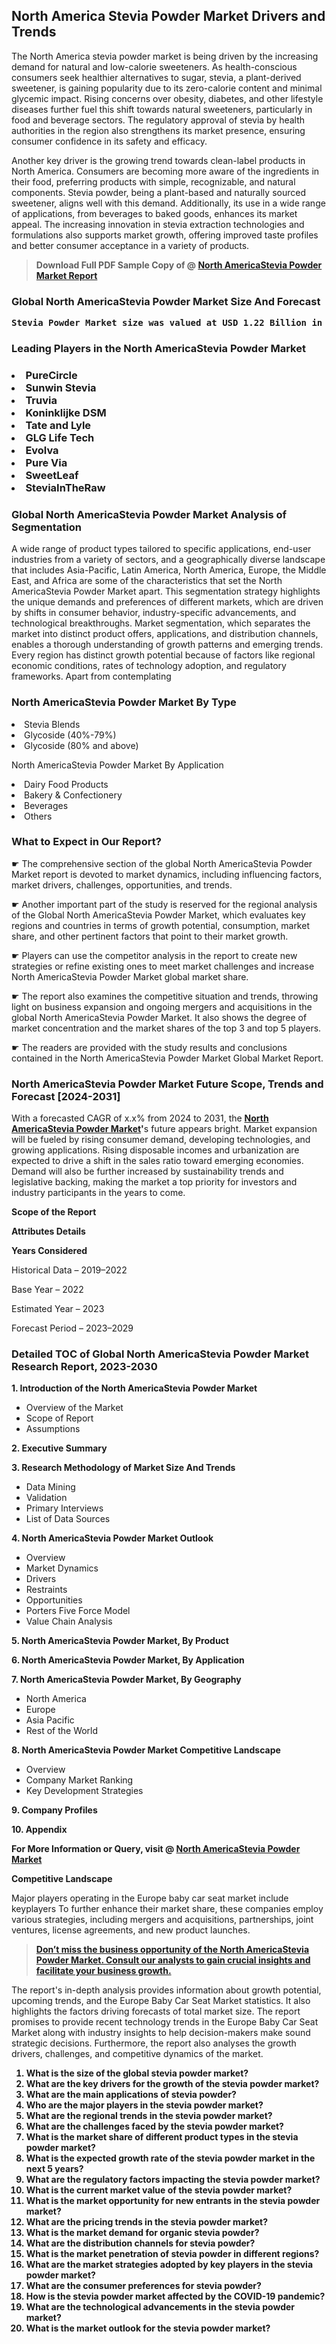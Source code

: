 <p> <h2>North America Stevia Powder Market Drivers and Trends</h2><p>The North America stevia powder market is being driven by the increasing demand for natural and low-calorie sweeteners. As health-conscious consumers seek healthier alternatives to sugar, stevia, a plant-derived sweetener, is gaining popularity due to its zero-calorie content and minimal glycemic impact. Rising concerns over obesity, diabetes, and other lifestyle diseases further fuel this shift towards natural sweeteners, particularly in food and beverage sectors. The regulatory approval of stevia by health authorities in the region also strengthens its market presence, ensuring consumer confidence in its safety and efficacy.</p><p>Another key driver is the growing trend towards clean-label products in North America. Consumers are becoming more aware of the ingredients in their food, preferring products with simple, recognizable, and natural components. Stevia powder, being a plant-based and naturally sourced sweetener, aligns well with this demand. Additionally, its use in a wide range of applications, from beverages to baked goods, enhances its market appeal. The increasing innovation in stevia extraction technologies and formulations also supports market growth, offering improved taste profiles and better consumer acceptance in a variety of products.</p></p><blockquote id="" class=""><strong>Download Full PDF Sample Copy of @&nbsp;<a href="https://www.verifiedmarketreports.com/download-sample/?rid=274912&utm_source=GitHub-Jan&utm_medium=263" target="_blank">North AmericaStevia Powder Market Report</a>&nbsp;&nbsp;</strong></blockquote><h3 id="" class=""><strong>Global&nbsp;North AmericaStevia Powder Market Size And Forecast</strong></h3><pre class="reader-text-block__code-block"><strong>Stevia Powder Market size was valued at USD 1.22 Billion in 2022 and is projected to reach USD 2.25 Billion by 2030, growing at a CAGR of 8.5% from 2024 to 2030.</strong></pre><h3 id="" class="">Leading Players in the&nbsp;North AmericaStevia Powder Market</h3><h3 class=""></Li><Li>PureCircle</Li><Li> Sunwin Stevia</Li><Li> Truvia</Li><Li> Koninklijke DSM</Li><Li> Tate and Lyle</Li><Li> GLG Life Tech</Li><Li> Evolva</Li><Li> Pure Via</Li><Li> SweetLeaf</Li><Li> SteviaInTheRaw</h3><h3 id="" class="">Global&nbsp;North AmericaStevia Powder Market Analysis of Segmentation</h3><p id="" class="">A wide range of product types tailored to specific applications, end-user industries from a variety of sectors, and a geographically diverse landscape that includes Asia-Pacific, Latin America, North America, Europe, the Middle East, and Africa are some of the characteristics that set the North AmericaStevia Powder Market apart. This segmentation strategy highlights the unique demands and preferences of different markets, which are driven by shifts in consumer behavior, industry-specific advancements, and technological breakthroughs. Market segmentation, which separates the market into distinct product offers, applications, and distribution channels, enables a thorough understanding of growth patterns and emerging trends. Every region has distinct growth potential because of factors like regional economic conditions, rates of technology adoption, and regulatory frameworks. Apart from contemplating</p><h3 id="" class="">North AmericaStevia Powder Market&nbsp;By Type</h3><p></Li><Li>Stevia Blends</Li><Li> Glycoside (40%-79%)</Li><Li> Glycoside (80% and above)</p><div class="" data-test-id=""><p>North AmericaStevia Powder Market&nbsp;By Application</p></div><p class=""></Li><Li>Dairy Food Products</Li><Li> Bakery & Confectionery</Li><Li> Beverages</Li><Li> Others</p><div class="" data-test-id=""><h3><span class="">What to Expect in Our Report?</span></h3></div><div class="" data-test-id=""><p><span class="">☛ The comprehensive section of the global North AmericaStevia Powder Market report is devoted to market dynamics, including influencing factors, market drivers, challenges, opportunities, and trends.</span></p></div><div class="" data-test-id=""><p><span class="">☛ Another important part of the study is reserved for the regional analysis of the Global North AmericaStevia Powder Market, which evaluates key regions and countries in terms of growth potential, consumption, market share, and other pertinent factors that point to their market growth.</span></p></div><div class="" data-test-id=""><p><span class="">☛ Players can use the competitor analysis in the report to create new strategies or refine existing ones to meet market challenges and increase North AmericaStevia Powder Market global market share.</span></p></div><div class="" data-test-id=""><p><span class="">☛ The report also examines the competitive situation and trends, throwing light on business expansion and ongoing mergers and acquisitions in the global North AmericaStevia Powder Market. It also shows the degree of market concentration and the market shares of the top 3 and top 5 players.</span></p></div><div class="" data-test-id=""><p><span class="">☛ The readers are provided with the study results and conclusions contained in the North AmericaStevia Powder Market Global Market Report.</span></p></div><div class="" data-test-id=""><h3><span class="">North AmericaStevia Powder Market Future Scope, Trends and Forecast [2024-2031]</span></h3></div><div class="" data-test-id=""><p><span class="">With a forecasted CAGR of x.x% from 2024 to 2031, the <strong><a href="https://www.verifiedmarketreports.com/download-sample/?rid=274912&utm_source=GitHub-Jan&utm_medium=263" target="_blank">North AmericaStevia Powder Market</a>'</strong>s future appears bright. Market expansion will be fueled by rising consumer demand, developing technologies, and growing applications. Rising disposable incomes and urbanization are expected to drive a shift in the sales ratio toward emerging economies. Demand will also be further increased by sustainability trends and legislative backing, making the market a top priority for investors and industry participants in the years to come.</span></p><p id="ember66" class="ember-view reader-text-block__paragraph"><strong>Scope of the Report</strong></p><p id="ember67" class="ember-view reader-text-block__paragraph"><strong>Attributes Details</strong></p><p id="ember68" class="ember-view reader-text-block__paragraph"><strong>Years Considered</strong></p><p id="ember69" class="ember-view reader-text-block__paragraph">Historical Data &ndash; 2019&ndash;2022</p><p id="ember70" class="ember-view reader-text-block__paragraph">Base Year &ndash; 2022</p><p id="ember71" class="ember-view reader-text-block__paragraph">Estimated Year &ndash; 2023</p><p id="ember72" class="ember-view reader-text-block__paragraph">Forecast Period &ndash; 2023&ndash;2029</p></div><h3 id="" class="">Detailed TOC of Global North AmericaStevia Powder Market Research Report, 2023-2030</h3><p id="" class=""><strong>1. Introduction of the North AmericaStevia Powder Market</strong></p><ul><li>Overview of the Market</li><li>Scope of Report</li><li>Assumptions</li></ul><p id="" class=""><strong>2. Executive Summary</strong></p><p id="" class=""><strong>3. Research Methodology of Market Size And Trends</strong></p><ul><li>Data Mining</li><li>Validation</li><li>Primary Interviews</li><li>List of Data Sources</li></ul><p id="" class=""><strong>4. North AmericaStevia Powder Market Outlook</strong></p><ul><li>Overview</li><li>Market Dynamics</li><li>Drivers</li><li>Restraints</li><li>Opportunities</li><li>Porters Five Force Model</li><li>Value Chain Analysis</li></ul><p id="" class=""><strong>5. North AmericaStevia Powder Market, By Product</strong></p><p id="" class=""><strong>6. North AmericaStevia Powder Market, By Application</strong></p><p id="" class=""><strong>7. North AmericaStevia Powder Market, By Geography</strong></p><ul><li>North America</li><li>Europe</li><li>Asia Pacific</li><li>Rest of the World</li></ul><p id="" class=""><strong>8. North AmericaStevia Powder Market Competitive Landscape</strong></p><ul><li>Overview</li><li>Company Market Ranking</li><li>Key Development Strategies</li></ul><p id="" class=""><strong>9. Company Profiles</strong></p><p id="" class=""><strong>10. Appendix</strong></p><p><strong>For More Information or Query, visit&nbsp;@ <a href="https://www.verifiedmarketreports.com/product/stevia-powder-market/" target="_blank">North AmericaStevia Powder Market</a></strong></p><p id="ember61" class="ember-view reader-text-block__paragraph"><strong>Competitive Landscape</strong></p><p id="ember62" class="ember-view reader-text-block__paragraph">Major players operating in the Europe baby car seat market include keyplayers To further enhance their market share, these companies employ various strategies, including mergers and acquisitions, partnerships, joint ventures, license agreements, and new product launches.</p><blockquote id="ember63" class="ember-view reader-text-block__blockquote"><strong><a href="https://www.verifiedmarketreports.com/download-sample/?rid=274912&utm_source=GitHub-Jan&utm_medium=263" target="_blank">Don&rsquo;t miss the business opportunity of the North AmericaStevia Powder Market. Consult our analysts to gain crucial insights and facilitate your business growth.</a></strong></blockquote><p id="ember64" class="ember-view reader-text-block__paragraph">The report's in-depth analysis provides information about growth potential, upcoming trends, and the Europe Baby Car Seat Market statistics. It also highlights the factors driving forecasts of total market size. The report promises to provide recent technology trends in the Europe Baby Car Seat Market along with industry insights to help decision-makers make sound strategic decisions. Furthermore, the report also analyses the growth drivers, challenges, and competitive dynamics of the market.</p><p class="ember-view reader-text-block__paragraph"><strong><ol> <li>What is the size of the global stevia powder market?</li> <li>What are the key drivers for the growth of the stevia powder market?</li> <li>What are the main applications of stevia powder?</li> <li>Who are the major players in the stevia powder market?</li> <li>What are the regional trends in the stevia powder market?</li> <li>What are the challenges faced by the stevia powder market?</li> <li>What is the market share of different product types in the stevia powder market?</li> <li>What is the expected growth rate of the stevia powder market in the next 5 years?</li> <li>What are the regulatory factors impacting the stevia powder market?</li> <li>What is the current market value of the stevia powder market?</li> <li>What is the market opportunity for new entrants in the stevia powder market?</li> <li>What are the pricing trends in the stevia powder market?</li> <li>What is the market demand for organic stevia powder?</li> <li>What are the distribution channels for stevia powder?</li> <li>What is the market penetration of stevia powder in different regions?</li> <li>What are the market strategies adopted by key players in the stevia powder market?</li> <li>What are the consumer preferences for stevia powder?</li> <li>How is the stevia powder market affected by the COVID-19 pandemic?</li> <li>What are the technological advancements in the stevia powder market?</li> <li>What is the market outlook for the stevia powder market?</li></ol></strong></p>
